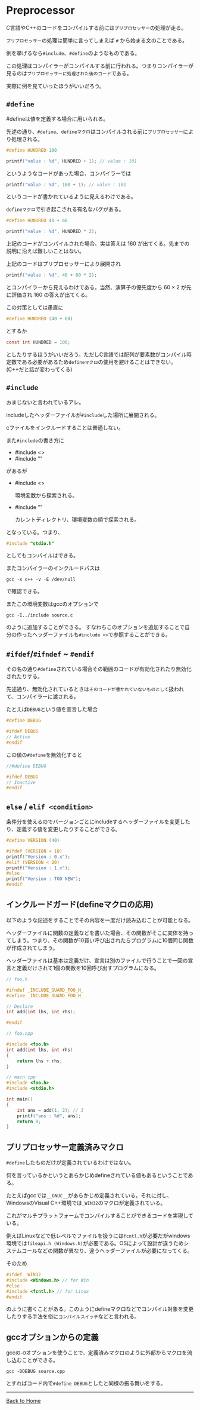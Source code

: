 <!--

This document is written in Markdown.
You can preview on such as VisualStudio Code.
If you want to know more, search with "vscode markdown" or refer to official document https://code.visualstudio.com/Docs/languages/markdown .

-->

# Preprocessor

C言語やC++のコードをコンパイルする前には`プリプロセッサー`の処理が走る。

`プリプロセッサー`の処理は簡単に言ってしまえば `#` から始まる文のことである。

例を挙げるなら`#include`、`#define`のようなものである。

この処理はコンパイラーがコンパイルする前に行われる。つまりコンパイラーが見るのは`プリプロセッサーに処理された後のコード`である。

実際に例を見ていったほうがいいだろう。

## `#define`

#defineは値を定義する場合に用いられる。

先述の通り、`#define`、`defineマクロ`はコンパイルされる前に`プリプロセッサー`により処理される。

```C
#define HUNDRED 100

printf("value : %d", HUNDRED + 1); // value : 101
```
というようなコードがあった場合、コンパイラーでは

```C
printf("value : %d", 100 + 1); // value : 101
```

というコードが書かれているように見えるわけである。

`defineマクロ`で引き起こされる有名なバグがある。

```C
#define HUNDRED 40 + 60

printf("value : %d", HUNDRED * 2);
```

上記のコードがコンパイルされた場合、実は答えは $160$ が出てくる。先までの説明に沿えば難しいことはない。

上記のコードはプリプロセッサーにより展開され

```C
printf("value : %d", 40 + 60 * 2);
```

とコンパイラーから見えるわけである。当然、演算子の優先度から $60 \times 2$ が先に評価され $160$ の答えが出てくる。

この対策としては愚直に

```C
#define HUNDRED (40 + 60)
```
とするか
```C
const int HUNDRED = 100;
```
としたりするほうがいいだろう。ただしC言語では配列が要素数がコンパイル時定数である必要があるため`defineマクロ`の使用を避けることはできない。(C++だと話が変わってくる)

## `#include`

おまじないと言われているアレ。

includeしたヘッダーファイルが`#include`した場所に展開される。

cファイルをインクルードすることは普通しない。

また`#include`の書き方に
- #include <>
- #include ""

があるが
- #include <>

	環境変数から探索される。

- #include ""

	カレントディレクトリ、環境変数の順で探索される。

となっている。つまり、
```C
#include "stdio.h"
````
としてもコンパイルはできる。

またコンパイラーのインクルードパスは
```
gcc -x c++ -v -E /dev/null
```
で確認できる。

またこの環境変数はgccのオプションで

```
gcc -I../include source.c
```

のように追加することができる。
すなわちこのオプションを追加することで自分の作ったヘッダーファイルも`#include <>`で参照することができる。


## `#ifdef`/`#ifndef` ~ `#endif`

その名の通り`#define`されている場合その範囲のコードが有効化されたり無効化されたりする。

先述通り、無効化されているときは`そのコードが書かれていないものとして`扱われて、コンパイラーに渡される。

たとえば`DEBUG`という値を宣言した場合

```C
#define DEBUG

#ifdef DEBUG
// Active
#endif
```

この値の`#define`を無効化すると

```C
//#define DEBUG

#ifdef DEBUG
// Inactive
#endif
```

## `else` / `elif <condition>`

条件分を使えるのでバージョンごとにincludeするヘッダーファイルを変更したり、定義する値を変更したりすることができる。

```C
#define VERSION (40)

#ifdef (VERSION < 10)
printf("Version : 0.x");
#elif (VERSION < 20)
printf("Version : 1.x");
#else
printf("Version : TOO NEW");
#endif
```


## インクルードガード(defineマクロの応用)

以下のような記述をすることでその内容を一度だけ読み込むことが可能となる。

ヘッダーファイルに関数の定義などを書いた場合、その関数がそこに実体を持ってしまう。つまり、その関数が10買い呼び出されたらプログラムに10個同じ関数が作成されてしまう。

ヘッダーファイルは基本は定義だけ、宣言は別のファイルで行うことで一回の宣言と定義だけされて1個の関数を10回呼び出すプログラムになる。

```C
// foo.h

#ifndef _INCLUDE_GUARD_FOO_H_
#define _INCLUDE_GUARD_FOO_H_

// Declare
int add(int lhs, int rhs);

#endif
```

```C
// foo.cpp

#include <foo.h>
int add(int lhs, int rhs)
{
	return lhs + rhs;
}
```

```C
// main.cpp
#include <foo.h>
#include <stdio.h>

int main()
{
	int ans = add(1, 2); // 3
	printf("ans : %d", ans);
	return 0;
}
```


## プリプロセッサー定義済みマクロ

`#define`したものだけが定義されているわけではない。

何を言っているかというとあらかじめdefineされている値もあるということである。

たとえばgccでは`__GNUC__`があらかじめ定義されている。それに対し、WindowsのVisual C++環境では`_WIN32`のマクロが定義されている。

これがマルチプラットフォームでコンパイルすることができるコードを実現している。

例えばLinuxなどで低レベルでファイルを扱うには`fcntl.h`が必要だがwindows環境では`fileapi.h (Windows.h)`が必要である。OSによって設計が違うためシステムコールなどの関数が異なり、違うヘッダーファイルが必要になってくる。

そのため

```C
#ifdef _WIN32
#include <Windows.h> // for Win
#else
#include <fcntl.h> // for Linux
#endif
```

のように書くことがある。このようにdefineマクロなどでコンパイル対象を変更したりする手法を俗に`コンパイルスイッチ`などと言われる。


## gccオプションからの定義

gccの`-D`オプションを使うことで、定義済みマクロのように外部からマクロを流し込むことができる。

```
gcc -DDEBUG source.cpp
```

とすればコード内で`#define DEBUG`としたと同様の振る舞いをする。

---
[Back to Home](../readme.md)

<!-- Written by Croyfet in 2022-->
